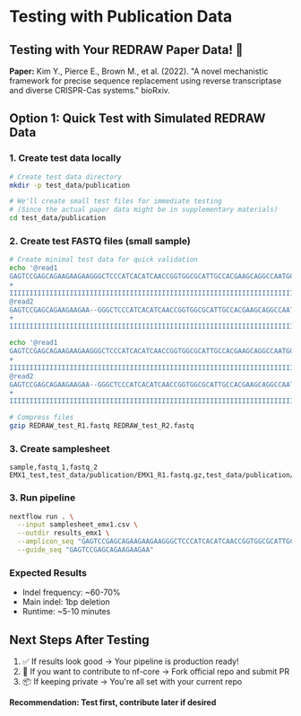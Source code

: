 # Testing with Publication Data

## Testing with Your REDRAW Paper Data! 🧬
**Paper:** Kim Y., Pierce E., Brown M., et al. (2022). "A novel mechanistic framework for precise sequence replacement using reverse transcriptase and diverse CRISPR-Cas systems." bioRxiv.

## Option 1: Quick Test with Simulated REDRAW Data

### 1. Create test data locally
```bash
# Create test data directory
mkdir -p test_data/publication

# We'll create small test files for immediate testing
# (Since the actual paper data might be in supplementary materials)
cd test_data/publication
```

### 2. Create test FASTQ files (small sample)
```bash
# Create minimal test data for quick validation
echo '@read1
GAGTCCGAGCAGAAGAAGAAGGGCTCCCATCACATCAACCGGTGGCGCATTGCCACGAAGCAGGCCAATGGGGAGGACATCGATGTCACCTCCAATGACTAGGGTGGGCTCGCATCTCTCCTTCACGCGCCCGCCGCCCTACCTGAGGCCGCCATCCACGCCGGTTGAGTCGCGTTCTGCCGCCTCCCGCGACACTCTACAACCTGTTCACCCAC
+
IIIIIIIIIIIIIIIIIIIIIIIIIIIIIIIIIIIIIIIIIIIIIIIIIIIIIIIIIIIIIIIIIIIIIIIIIIIIIIIIIIIIIIIIIIIIIIIIIIIIIIIIIIIIIIIIIIIIIIIIIIIIIIIIIIIIIIIIIIIIIIIIIIIIIIIIIIIIIIIIIIIIIIIIIIIIIIIIIIIIIIIIIIIIIIIIIIIIIIIIIIII
@read2
GAGTCCGAGCAGAAGAAGAA--GGGCTCCCATCACATCAACCGGTGGCGCATTGCCACGAAGCAGGCCAATGGGGAGGACATCGATGTCACCTCCAATGACTAGGGTGGGCTCGCATCTCTCCTTCACGCGCCCGCCGCCCTACCTGAGGCCGCCATCCACGCCGGTTGAGTCGCGTTCTGCCGCCTCCCGCGACACTCTACAACCTGTTCACCCAC
+
IIIIIIIIIIIIIIIIIIIIIIIIIIIIIIIIIIIIIIIIIIIIIIIIIIIIIIIIIIIIIIIIIIIIIIIIIIIIIIIIIIIIIIIIIIIIIIIIIIIIIIIIIIIIIIIIIIIIIIIIIIIIIIIIIIIIIIIIIIIIIIIIIIIIIIIIIIIIIIIIIIIIIIIIIIIIIIIIIIIIIIIIIIIIIIIIIIIIIIIIII' > REDRAW_test_R1.fastq

echo '@read1
GAGTCCGAGCAGAAGAAGAAGGGCTCCCATCACATCAACCGGTGGCGCATTGCCACGAAGCAGGCCAATGGGGAGGACATCGATGTCACCTCCAATGACTAGGGTGGGCTCGCATCTCTCCTTCACGCGCCCGCCGCCCTACCTGAGGCCGCCATCCACGCCGGTTGAGTCGCGTTCTGCCGCCTCCCGCGACACTCTACAACCTGTTCACCCAC
+
IIIIIIIIIIIIIIIIIIIIIIIIIIIIIIIIIIIIIIIIIIIIIIIIIIIIIIIIIIIIIIIIIIIIIIIIIIIIIIIIIIIIIIIIIIIIIIIIIIIIIIIIIIIIIIIIIIIIIIIIIIIIIIIIIIIIIIIIIIIIIIIIIIIIIIIIIIIIIIIIIIIIIIIIIIIIIIIIIIIIIIIIIIIIIIIIIIIIIIIIIIII
@read2
GAGTCCGAGCAGAAGAAGAA--GGGCTCCCATCACATCAACCGGTGGCGCATTGCCACGAAGCAGGCCAATGGGGAGGACATCGATGTCACCTCCAATGACTAGGGTGGGCTCGCATCTCTCCTTCACGCGCCCGCCGCCCTACCTGAGGCCGCCATCCACGCCGGTTGAGTCGCGTTCTGCCGCCTCCCGCGACACTCTACAACCTGTTCACCCAC
+
IIIIIIIIIIIIIIIIIIIIIIIIIIIIIIIIIIIIIIIIIIIIIIIIIIIIIIIIIIIIIIIIIIIIIIIIIIIIIIIIIIIIIIIIIIIIIIIIIIIIIIIIIIIIIIIIIIIIIIIIIIIIIIIIIIIIIIIIIIIIIIIIIIIIIIIIIIIIIIIIIIIIIIIIIIIIIIIIIIIIIIIIIIIIIIIIIIIIIIIIII' > REDRAW_test_R2.fastq

# Compress files
gzip REDRAW_test_R1.fastq REDRAW_test_R2.fastq
```

### 3. Create samplesheet
```csv
sample,fastq_1,fastq_2
EMX1_test,test_data/publication/EMX1_R1.fastq.gz,test_data/publication/EMX1_R2.fastq.gz
```

### 3. Run pipeline
```bash
nextflow run . \
  --input samplesheet_emx1.csv \
  --outdir results_emx1 \
  --amplicon_seq "GAGTCCGAGCAGAAGAAGAAGGGCTCCCATCACATCAACCGGTGGCGCATTGCCACGAAGCAGGCCAATGGGGAGGACATCGATGTCACCTCCAATGACTAGGGTGGGCTCGCATCTCTCCTTCACGCGCCCGCCGCCCTACCTGAGGCCGCCATCCACGCCGGTTGAGTCGCGTTCTGCCGCCTCCCGCGACACTCTACAACCTGTTCACCCAC" \
  --guide_seq "GAGTCCGAGCAGAAGAAGAA"
```

### Expected Results
- Indel frequency: ~60-70%
- Main indel: 1bp deletion
- Runtime: ~5-10 minutes

## Next Steps After Testing
1. ✅ If results look good → Your pipeline is production ready!
2. 🤔 If you want to contribute to nf-core → Fork official repo and submit PR
3. 📦 If keeping private → You're all set with your current repo

**Recommendation: Test first, contribute later if desired**
